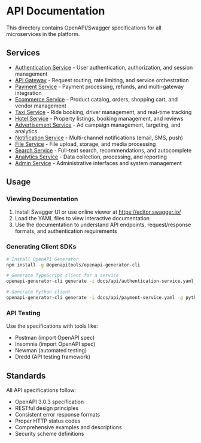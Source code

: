 # API Documentation

This directory contains OpenAPI/Swagger specifications for all microservices in the platform.

## Services

- [Authentication Service](./authentication-service.yaml) - User authentication, authorization, and session management
- [API Gateway](./api-gateway.yaml) - Request routing, rate limiting, and service orchestration
- [Payment Service](./payment-service.yaml) - Payment processing, refunds, and multi-gateway integration
- [Ecommerce Service](./ecommerce-service.yaml) - Product catalog, orders, shopping cart, and vendor management
- [Taxi Service](./taxi-service.yaml) - Ride booking, driver management, and real-time tracking
- [Hotel Service](./hotel-service.yaml) - Property listings, booking management, and reviews
- [Advertisement Service](./advertisement-service.yaml) - Ad campaign management, targeting, and analytics
- [Notification Service](./notification-service.yaml) - Multi-channel notifications (email, SMS, push)
- [File Service](./file-service.yaml) - File upload, storage, and media processing
- [Search Service](./search-service.yaml) - Full-text search, recommendations, and autocomplete
- [Analytics Service](./analytics-service.yaml) - Data collection, processing, and reporting
- [Admin Service](./admin-service.yaml) - Administrative interfaces and system management

## Usage

### Viewing Documentation
1. Install Swagger UI or use online viewer at https://editor.swagger.io/
2. Load the YAML files to view interactive documentation
3. Use the documentation to understand API endpoints, request/response formats, and authentication requirements

### Generating Client SDKs
```bash
# Install OpenAPI Generator
npm install -g @openapitools/openapi-generator-cli

# Generate TypeScript client for a service
openapi-generator-cli generate -i docs/api/authentication-service.yaml -g typescript-axios -o clients/typescript/auth

# Generate Python client
openapi-generator-cli generate -i docs/api/payment-service.yaml -g python -o clients/python/payment
```

### API Testing
Use the specifications with tools like:
- Postman (import OpenAPI spec)
- Insomnia (import OpenAPI spec)
- Newman (automated testing)
- Dredd (API testing framework)

## Standards

All API specifications follow:
- OpenAPI 3.0.3 specification
- RESTful design principles
- Consistent error response formats
- Proper HTTP status codes
- Comprehensive examples and descriptions
- Security scheme definitions